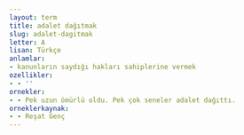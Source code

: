 ```yaml
---
layout: term
title: adalet dağıtmak
slug: adalet-dagitmak
letter: A
lisan: Türkçe
anlamlar:
- kanunların saydığı hakları sahiplerine vermek
ozellikler:
- - ''
ornekler:
- - Pek uzun ömürlü oldu. Pek çok seneler adalet dağıttı.
orneklerkaynak:
- - Reşat Genç
---
```

